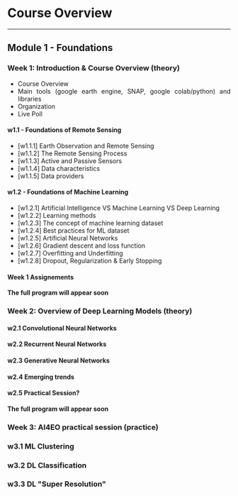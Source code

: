 <!-- .slide: data-background="#E6F7FF" -->

# Course Overview <!-- .element: class="r-fit-text" -->

---

<section data-transition="none">

## Module 1 - Foundations

</section>

<!-- ============================================================================ -->

<section data-transition="none">

<div style="text-align: justify;">

### Week 1: Introduction & Course Overview (theory) <!-- .element: class="r-fit-text" -->

- Course Overview
- Main tools (google earth engine, SNAP, google colab/python) and libraries
- Organization
- Live Poll

#### w1.1 - Foundations of Remote Sensing

- [w1.1.1] Earth Observation and Remote Sensing
- [w1.1.2] The Remote Sensing Process
- [w1.1.3] Active and Passive Sensors
- [w1.1.4] Data characteristics
- [w1.1.5] Data providers

#### w1.2 - Foundations of Machine Learning 

- [w1.2.1] Artificial Intelligence VS Machine Learning VS Deep Learning
- [w1.2.2] Learning methods
- [w1.2.3] The concept of machine learning dataset
- [w1.2.4] Best practices for ML dataset
- [w1.2.5] Artificial Neural Networks
- [w1.2.6] Gradient descent and loss function
- [w1.2.7] Overfitting and Underfitting
- [w1.2.8] Dropout, Regularization & Early Stopping

#### Week 1 Assignements

</div>
</section>

<!-- ============================================================================ -->

<section data-transition="none">

**The full program will appear soon**

### Week 2: Overview of Deep Learning Models (theory)

#### w2.1 Convolutional Neural Networks

#### w2.2 Recurrent Neural Networks

#### w2.3 Generative Neural Networks

#### w2.4 Emerging trends

#### w2.5 Practical Session?

</section>

<!-- ============================================================================ -->

<section data-transition="none">

**The full program will appear soon**

### Week 3: AI4EO practical session (practice)

### w3.1 ML Clustering

### w3.2 DL Classification

### w3.3 DL "Super Resolution"

</section>

